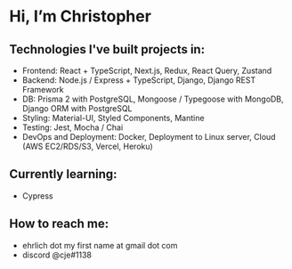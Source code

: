 # Hi, I’m Christopher

## Technologies I've built projects in:
* Frontend: React + TypeScript, Next.js, Redux, React Query, Zustand
* Backend: Node.js / Express + TypeScript, Django, Django REST Framework
* DB: Prisma 2 with PostgreSQL, Mongoose / Typegoose with MongoDB, Django ORM with PostgreSQL 
* Styling: Material-UI, Styled Components, Mantine
* Testing: Jest, Mocha / Chai
* DevOps and Deployment: Docker, Deployment to Linux server, Cloud (AWS EC2/RDS/S3, Vercel, Heroku)
## Currently learning:
* Cypress
## How to reach me:
* ehrlich dot my first name at gmail dot com  
* discord @cje#1138
